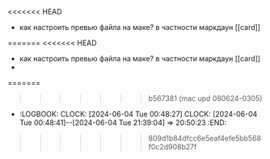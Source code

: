 <<<<<<< HEAD
- как настроить превью файла на маке? в частности маркдаун [[card]]

=======
<<<<<<< HEAD
- как настроить превью файла на маке? в частности маркдаун [[card]]
-
=======
>>>>>>> b567381 (mac upd 080624-0305)
- :LOGBOOK:
  CLOCK: [2024-06-04 Tue 00:48:27]
  CLOCK: [2024-06-04 Tue 00:48:41]--[2024-06-04 Tue 21:39:04] =>  20:50:23
  :END:
>>>>>>> 809d1b84dfcc6e5eaf4efe5bb568f0c2d908b27f
